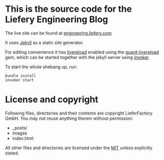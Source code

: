 # This is the source code for the Liefery Engineering Blog

The live site can be found at [engineering.liefery.com](http://engineering.liefery.com)

It uses [Jekyll](http://jekyllrb.com) as a static site generator.

For editing convenience it has [livereload](http://livereload.com/) enabled
using the [guard-livereload](https://github.com/guard/guard-livereload) gem, which can be started together with the jekyll server using [invoker](http://invoker.codemancers.com/).

To start the whole shebang up, run:

```
bundle install
invoker start
```

# License and copyright
Following files, directories and their contents are copyright LieferFactory GmbH.
You may not reuse anything therein without permission:

* _posts/
* images
* index.html

All other files and directories are licensed under the
[MIT](http://opensource.org/licenses/MIT) unless explicitly stated. 
